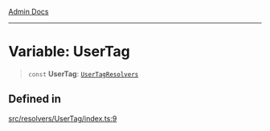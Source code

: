 [Admin Docs](/)

***

# Variable: UserTag

> `const` **UserTag**: [`UserTagResolvers`](../../../types/generatedGraphQLTypes/type-aliases/UserTagResolvers.md)

## Defined in

[src/resolvers/UserTag/index.ts:9](https://github.com/Suyash878/talawa-api/blob/cfd688207611ba245c99edd8dbaccb2cdbf6a043/src/resolvers/UserTag/index.ts#L9)
